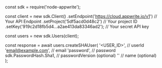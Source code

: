 const sdk = require('node-appwrite');

const client = new sdk.Client()
    .setEndpoint('https://cloud.appwrite.io/v1') // Your API Endpoint
    .setProject('5df5acd0d48c2') // Your project ID
    .setKey('919c2d18fb5d4...a2ae413da83346ad2'); // Your secret API key

const users = new sdk.Users(client);

const response = await users.createSHAUser(
    '<USER_ID>', // userId
    'email@example.com', // email
    'password', // password
    sdk.PasswordHash.Sha1, // passwordVersion (optional)
    '<NAME>' // name (optional)
);
